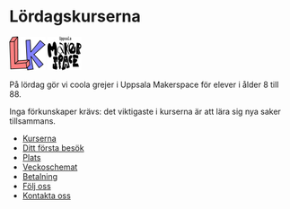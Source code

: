 # Lördagskurserna

![Lördagskurser logo](logo/loerdagskurser_logo_64_x_60.png)
![Uppsala Makerspace logo](pics/ums_logo_2024/ums_logo_simple_60_x_60.png)

På lördag gör vi coola grejer i Uppsala Makerspace för elever i ålder 8 till 88.

Inga förkunskaper krävs:
det viktigaste i kurserna är att lära sig nya saker tillsammans.

- [Kurserna](kurserna/README.md)
- [Ditt första besök](ditt_foersta_besoek/README.md)
- [Plats](plats/README.md)
- [Veckoschemat](veckoschemat.md)
- [Betalning](betalning.md)
- [Följ oss](foeljer_oss/README.md)
- [Kontakta oss](kontakta_oss.md)
